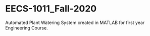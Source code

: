 # EECS-1011_Fall-2020
Automated Plant Watering System created in MATLAB for first year Engineering Course. 
